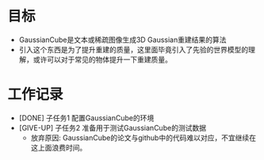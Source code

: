 # 目标
- GaussianCube是文本或稀疏图像生成3D Gaussian重建结果的算法
- 引入这个东西是为了提升重建的质量，这里面毕竟引入了先验的世界模型的理解，或许可以对于常见的物体提升一下重建质量。

# 工作记录
- [DONE] 子任务1 配置GaussianCube的环境
- [GIVE-UP] 子任务2 准备用于测试GaussianCube的测试数据
	- 放弃原因: GaussianCube的论文与github中的代码难以对应，不宜继续在这上面浪费时间。